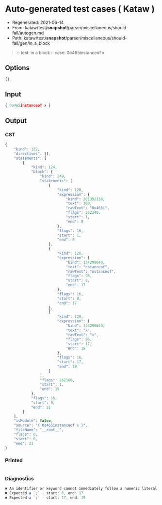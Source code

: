 # Auto-generated test cases ( Kataw )
- Regenerated: 2021-06-14
- From: kataw/test/__snapshot__/parser/miscellaneous/should-fail/autogen.md
- Path: kataw/test/__snapshot__/parser/miscellaneous/should-fail/gen/in_a_block
> :: test: in a block
> :: case: 0o465instanceof x
## Options

`````js
{}
`````
## Input

`````js
{ 0o465instanceof x }
`````
## Output

### CST

```javascript
{
    "kind": 122,
    "directives": [],
    "statements": [
        {
            "kind": 124,
            "block": {
                "kind": 249,
                "statements": [
                    {
                        "kind": 120,
                        "expression": {
                            "kind": 201392130,
                            "text": 309,
                            "rawText": "0o465i",
                            "flags": 262240,
                            "start": 1,
                            "end": 8
                        },
                        "flags": 16,
                        "start": 1,
                        "end": 8
                    },
                    {
                        "kind": 120,
                        "expression": {
                            "kind": 134299649,
                            "text": "nstanceof",
                            "rawText": "nstanceof",
                            "flags": 96,
                            "start": 8,
                            "end": 17
                        },
                        "flags": 16,
                        "start": 8,
                        "end": 17
                    },
                    {
                        "kind": 120,
                        "expression": {
                            "kind": 134299649,
                            "text": "x",
                            "rawText": "x",
                            "flags": 96,
                            "start": 17,
                            "end": 19
                        },
                        "flags": 16,
                        "start": 17,
                        "end": 19
                    }
                ],
                "flags": 262160,
                "start": 1,
                "end": 19
            },
            "flags": 16,
            "start": 0,
            "end": 21
        }
    ],
    "isModule": false,
    "source": "{ 0o465instanceof x }",
    "fileName": "__root__",
    "flags": 0,
    "start": 0,
    "end": 21
}
```

### Printed

```javascript

```

### Diagnostics

```javascript
✖ An identifier or keyword cannot immediately follow a numeric literal - start: 1, end: 7
✖ Expected a `;` - start: 8, end: 17
✖ Expected a `;` - start: 17, end: 19

```

